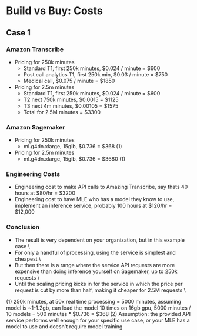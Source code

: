 # Build vs Buy: Costs

## Case 1

### Amazon Transcribe

- Pricing for 250k minutes 
  - Standard T1, first 250k minutes, $0.024 / minute                = $600
  - Post call analytics T1, first 250k min, $0.03 / minute          = $750
  - Medical call, $0.075 / minute                                   = $1850
- Pricing for 2.5m minutes 
  - Standard T1, first 250k minutes, $0.024 / minute                = $600
  - T2 next 750k minutes, $0.0015                                   = $1125
  - T3 next 4m minutes, $0.00105                                    = $1575
  - Total for 2.5M minutes                                              = $3300


### Amazon Sagemaker

- Pricing for 250k minutes
  - ml.g4dn.xlarge, 15gib, $0.736                                   = $368 (1)
- Pricing for 2.5m minutes
  - ml.g4dn.xlarge, 15gib, $0.736                                   = $3680 (1)


### Engineering Costs 

- Engineering cost to make API calls to Amazing Transcribe, say thats 40 hours at $80/hr = $3200
- Engineering cost to have MLE who has a model they know to use, implement an inference service, probably 100 hours at $120/hr = $12,000

### Conclusion

- The result is very dependent on your organization, but in this example case \
- For only a handful of processing, using the service is simplest and cheapest \
- But then there is a range where the service API requests are more expensive than doing inference yourself on Sagemaker, up to 250k requests \ 
- Until the scaling pricing kicks in for the service in which the price per request is cut by more than half, making it cheaper for 2.5M requests \










(1) 250k minutes, at 50x real time processing = 5000 minutes, assuming model is ~1-1.2gb, can load the model 10 times on 16gb gpu, 5000 minutes / 10 models = 500 minutes * $0.736 = $368
(2) Assumption: the provided API service performs well enough for your specific use case, or your MLE has a model to use and doesn't require model training 
